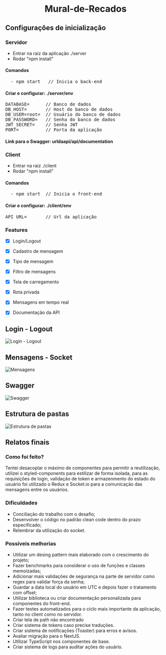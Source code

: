 <h1 align="center"'> 
	Mural-de-Recados
</h1>
                   
<h2>Configurações de inicialização</h2>

<h3>Servidor</h3>
                   
 - Entrar na raiz da aplicação ./server
 - Rodar "npm install" 

#### Comandos

<pre>
  - npm start   // Inicia o back-end
</pre>
                  

<h4>Criar e configurar: ./server/env</h4>

<pre>
DATABASE=      // Banco de dados 
DB_HOST=       // Host do banco de dados
DB_USER=root=  // Usuário do banco de dados
DB_PASSWORD=   // Senha do banco de dados
JWT_SECRET=    // Senha JWT
PORT=          // Porta da aplicação
</pre>
                   
<h4> Link para o Swagger: urldaapi/api/documentation </h4>

                   
<h3>Client</h3>
                   
 - Entrar na raiz ./client
 - Rodar "npm install" 

#### Comandos

<pre>
  - npm start  // Inicia o front-end
</pre>

<h4>Criar e configurar: ./client/env</h4>

<pre>
API_URL=       // Url da aplicação
</pre>

### Features

- [x] Login/Logout
- [x] Cadastro de mensagem
- [x] Tipo de mensagem
- [x] Filtro de mensagens
- [x] Tela de carregamento
- [x] Rota privada
- [x] Mensagens em tempo real
- [x] Documentação da API


<h2>Login - Logout</h2>

![Login - Logout](https://user-images.githubusercontent.com/44207509/131040518-c2c45dd7-a75c-47e4-830d-c59dd0763ffc.gif)
                   
<h2>Mensagens - Socket</h2>

![Mensagens](https://user-images.githubusercontent.com/44207509/131043997-6ccae28d-5c5b-4e1d-9ae8-ae9ffadaeabf.gif)

<h2>Swagger</h2>
                   
![Swagger](https://user-images.githubusercontent.com/44207509/131054004-9409e53a-6058-4626-9765-03508cbd0e0e.gif)
    
                   
<h2>Estrutura de pastas</h2>
                   
![Estrutura de pastas](https://user-images.githubusercontent.com/44207509/131055204-26449d53-fbd5-47ac-9b3e-33d61092eeee.png)
                   
<h2>Relatos finais</h2>

### Como foi feito?
  
Tentei desacoplar o máximo de componentes para permitir a reutilização, utilizei o styled-components 
para estilizar de forma isolada, para as requisições de login, validação de token e armazenmento do 
estado do usuário foi utilizado o Redux e Socket.io para a comunicação das mensagens entre os usuários.

                   
### Dificuldades

 - Conciliação do trabalho com o desafio;
 - Desenvolver o código no padrão clean code dentro do prazo especificado;
 - Relembrar da utilização do socket.

### Possíveis melhorias
 
 - Utilizar um desing pattern mais elaborado com o crescimento do projeto;
 - Fazer benchmarks para considerar o uso de funções e classes memoizadas;
 - Adicionar mais validações de segurança na parte de servidor como regex para validar força da senha;
 - Guardar a data local do usuário em UTC e depois fazer o tratamento com offset;
 - Utilizar biblioteca ou criar documentação personalizada para componentes do front-end.
 - Fazer testes automatizados para o cíclo mais importante da aplicação, tanto no client como no servidor.
 - Criar tela de path não encontrado
 - Criar sistema de tokens caso precise traduções.
 - Criar sistema de notificações (Toaster) para erros e avisos.
 - Avaliar migração para o NextJS.
 - Utilizar TypeScript nos componentes de base.
 - Criar sistema de logs para auditar ações do usuário.
